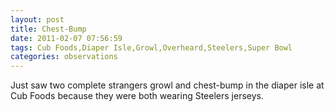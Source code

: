 ```yaml
---
layout: post
title: Chest-Bump
date: 2011-02-07 07:56:59
tags: Cub Foods,Diaper Isle,Growl,Overheard,Steelers,Super Bowl
categories: observations
---
```


Just saw two complete strangers growl and chest-bump in the diaper isle at Cub
Foods because they were both wearing Steelers jerseys.





